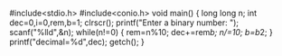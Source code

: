 #include<stdio.h>
#include<conio.h>
void main()
{
long long n;
int dec=0,i=0,rem,b=1;
clrscr();
printf("Enter a binary number: ");
scanf("%lld",&n);
while(n!=0)
{
rem=n%10;
dec+=rem*b;
n/=10;
b=b*2;
}
printf("decimal=%d",dec);
getch();
}
